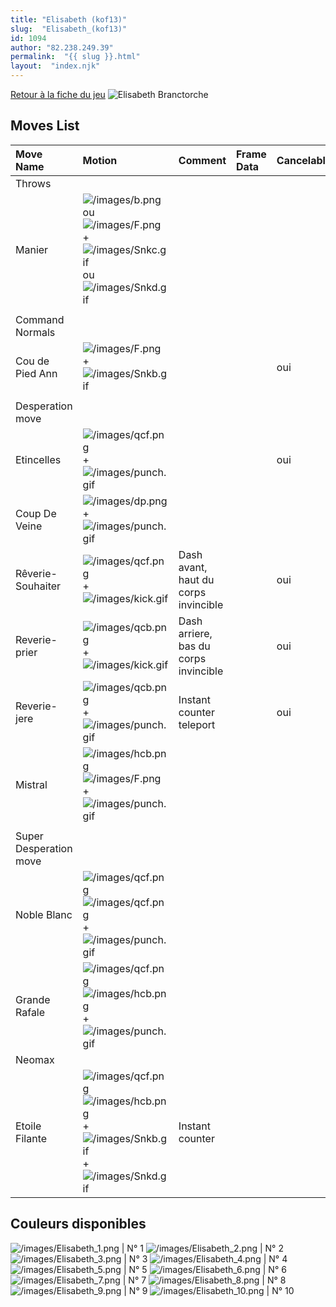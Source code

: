```yaml
---
title: "Elisabeth (kof13)"
slug:  "Elisabeth_(kof13)"
id: 1094
author: "82.238.249.39"
permalink:  "{{ slug }}.html"
layout:  "index.njk"
---
```


[Retour à la fiche du
jeu](http://basgrospoing.fr/wiki/index.php?title=The_King_of_Fighters_XIII)
![Elisabeth Branctorche
](/images/Elisabethkof13.gif "Elisabeth Branctorche ")

## Moves List

| Move Name              | Motion                                                                                                                                                             | Comment                               | Frame Data | Cancelable | Damage LOW/HIGH/EX |
|:-----------------------|:-------------------------------------------------------------------------------------------------------------------------------------------------------------------|:--------------------------------------|:-----------|:-----------|:-------------------|
| Throws                 |                                                                                                                                                                    |                                       |            |            |                    |
| Manier                 | ![](/images/b.png "/images/b.png")ou ![](/images/F.png "/images/F.png") + ![](/images/Snkc.gif "/images/Snkc.gif") ou ![](/images/Snkd.gif "/images/Snkd.gif")     |                                       |            |            | 100                |
|                        |                                                                                                                                                                    |                                       |            |            |                    |
| Command Normals        |                                                                                                                                                                    |                                       |            |            |                    |
| Cou de Pied Ann        | ![](/images/F.png "/images/F.png") + ![](/images/Snkb.gif "/images/Snkb.gif")                                                                                      |                                       |            | oui        | 50                 |
|                        |                                                                                                                                                                    |                                       |            |            |                    |
| Desperation move       |                                                                                                                                                                    |                                       |            |            |                    |
| Etincelles             | ![](/images/qcf.png "/images/qcf.png") +![](/images/punch.gif "/images/punch.gif")                                                                                 |                                       |            | oui        | 70/55x2/60x3       |
| Coup De Veine          | ![](/images/dp.png "/images/dp.png") +![](/images/punch.gif "/images/punch.gif")                                                                                   |                                       |            |            | 60/80              |
| Rêverie-Souhaiter      | ![](/images/qcf.png "/images/qcf.png") +![](/images/kick.gif "/images/kick.gif")                                                                                   | Dash avant, haut du corps invincible  |            | oui        | 0                  |
| Reverie-prier          | ![](/images/qcb.png "/images/qcb.png") +![](/images/kick.gif "/images/kick.gif")                                                                                   | Dash arriere, bas du corps invincible |            | oui        | 0                  |
| Reverie-jere           | ![](/images/qcb.png "/images/qcb.png") +![](/images/punch.gif "/images/punch.gif")                                                                                 | Instant counter teleport              |            | oui        | 0                  |
| Mistral                | ![](/images/hcb.png "/images/hcb.png")![](/images/F.png "/images/F.png") +![](/images/punch.gif "/images/punch.gif")                                               |                                       |            |            | 150/100            |
|                        |                                                                                                                                                                    |                                       |            |            |                    |
| Super Desperation move |                                                                                                                                                                    |                                       |            |            |                    |
| Noble Blanc            | ![](/images/qcf.png "/images/qcf.png") ![](/images/qcf.png "/images/qcf.png") +![](/images/punch.gif "/images/punch.gif")                                          |                                       |            |            | 18x10/20x14+60     |
| Grande Rafale          | ![](/images/qcf.png "/images/qcf.png") ![](/images/hcb.png "/images/hcb.png") +![](/images/punch.gif "/images/punch.gif")                                          |                                       |            |            | 40+10x13+30        |
| Neomax                 |                                                                                                                                                                    |                                       |            |            |                    |
| Etoile Filante         | ![](/images/qcf.png "/images/qcf.png")![](/images/hcb.png "/images/hcb.png") + ![](/images/Snkb.gif "/images/Snkb.gif") + ![](/images/Snkd.gif "/images/Snkd.gif") | Instant counter                       |            |            | 25x19              |

## Couleurs disponibles

![](/images/Elisabeth_1.png "/images/Elisabeth_1.png") \| N° 1
![](/images/Elisabeth_2.png "/images/Elisabeth_2.png") \| N° 2
![](/images/Elisabeth_3.png "/images/Elisabeth_3.png") \| N° 3
![](/images/Elisabeth_4.png "/images/Elisabeth_4.png") \| N° 4
![](/images/Elisabeth_5.png "/images/Elisabeth_5.png") \| N° 5
![](/images/Elisabeth_6.png "/images/Elisabeth_6.png") \| N° 6
![](/images/Elisabeth_7.png "/images/Elisabeth_7.png") \| N° 7
![](/images/Elisabeth_8.png "/images/Elisabeth_8.png") \| N° 8
![](/images/Elisabeth_9.png "/images/Elisabeth_9.png") \| N° 9
![](/images/Elisabeth_10.png "/images/Elisabeth_10.png") \| N° 10

